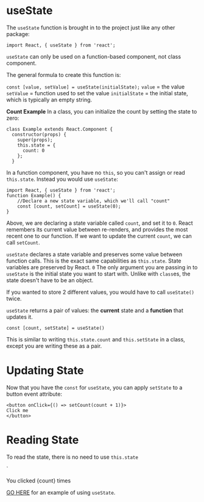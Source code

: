 # useState

The `useState` function is brought in to the project just like any other package:

`import React, { useState } from 'react';`

`useState` can only be used on a function-based component, not class component.

The general formula to create this function is:

`const [value, setValue] = useState(initialState);`
`value` = the value
`setValue` = function used to set the value
`initialState` = the initial state, which is typically an empty string.

**Count Example**
In a class, you can initialize the count by setting the state to zero: 

```
class Example extends React.Component {
  constructor(props) {
    super(props);
    this.state = {
      count: 0
    };
  }
```

In a function component, you have no `this`, so you can't assign or read `this.state`. Instead you would use `useState`:

```
import React, { useState } from 'react';
function Example() {
    //Declare a new state variable, which we'll call "count"
    const [count, setCount] = useState(0);
}
```

Above, we are declaring a state variable called `count`, and set it to `0`. React remembers its current value between re-renders, and provides the most recent one to our function. If we want to update the current `count`, we can call `setCount`.

`useState` declares a state variable and preserves some value between function calls. This is the exact same capabilities as `this.state`. State variables are preserved by React.
`0` The only argument you are passing in to `useState` is the initial state you want to start with. Unlike with `class`es, the state doesn't have to be an object.

If you wanted to store 2 different values, you would have to call `useState()` twice.

`useState` returns a pair of values: the **current** state and a **function** that updates it.

`const [count, setState] = useState()`

This is similar to writing `this.state.count` and `this.setState` in a class, except you are writing these as a pair.

# Updating State

Now that you have the `const` for `useState`, you can apply `setState` to a button event attribute:

```
<button onClick={() => setCount(count + 1)}>
Click me
</button>
```

# Reading State

To read the state, there is no need to use `this.state`

`<p>You clicked {count} times</p>

[GO HERE](https://stackblitz.com/edit/react-rgqjbf) for an example of using `useState`.